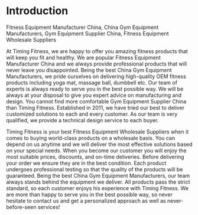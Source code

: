 # Introduction

Fitness Equipment Manufacturer China, China Gym Equipment Manufacturers, Gym Equipment Supplier China, Fitness Equipment Wholesale Suppliers

At Timing Fitness, we are happy to offer you amazing fitness products that will keep you fit and healthy. We are popular Fitness Equipment Manufacturer China and we always provide professional products that will never leave you disappointed. Being the best China Gym Equipment Manufacturers, we pride ourselves on delivering high-quality OEM fitness products including yoga mat, massage ball, dumbbell etc. Our team of experts is always ready to serve you in the best possible way. We will be always at your disposal to give you expert advice on manufacturing and design. You cannot find more comfortable Gym Equipment Supplier China than Timing Fitness. Established in 2011, we have tried our best to deliver customized solutions to each and every customer. As our team is very qualified, we provide a technical design service to each buyer.

Timing Fitness is your best Fitness Equipment Wholesale Suppliers when it comes to buying world-class products on a wholesale basis. You can depend on us anytime and we will deliver the most effective solutions based on your special needs. When you become our customer you will enjoy the most suitable prices, discounts, and on-time deliveries. Before delivering your order we ensure they are in the best condition. Each product undergoes professional testing so that the quality of the products will be guaranteed. Being the best China Gym Equipment Manufacturers, our team always stands behind the equipment we deliver. All products pass the strict standard, so each customer enjoys his experience with Timing Fitness. We are more than happy to serve you in the best possible way, so never hesitate to contact us and get a personalized approach as well as never-before-seen services!